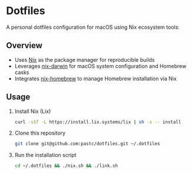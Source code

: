 # Dotfiles

A personal dotfiles configuration for macOS using Nix ecosystem tools:

## Overview
- Uses [Nix](https://nixos.org/) as the package manager for reproducible builds
- Leverages [nix-darwin](https://github.com/LnL7/nix-darwin) for macOS system configuration and Homebrew casks
- Integrates [nix-homebrew](https://github.com/zhaofengli/nix-homebrew) to manage Homebrew installation via Nix

## Usage
1. Install Nix (Lix)
    ```sh
    curl -sSf -L https://install.lix.systems/lix | sh -s -- install
    ```
2. Clone this repository
    ```sh
    git clone git@github.com:pastc/dotfiles.git ~/.dotfiles
    ```
3. Run the installation script
    ```sh
    cd ~/.dotfiles && ./nix.sh && ./link.sh
    ```
